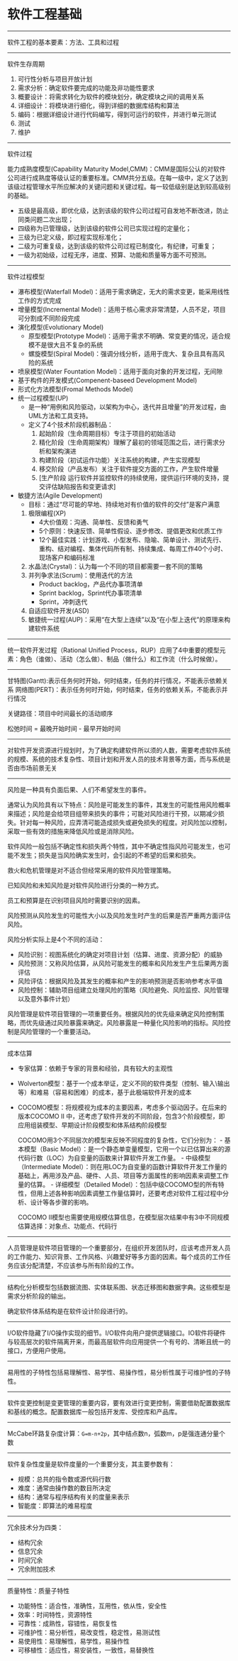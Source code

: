 # 软件工程基础

---
软件工程的基本要素：方法、工具和过程

---
软件生存周期

1. 可行性分析与项目开放计划
2. 需求分析：确定软件要完成的功能及非功能性要求
3. 概要设计：将需求转化为软件的模块划分，确定模块之间的调用关系
4. 详细设计：将模块进行细化，得到详细的数据库结构和算法
5. 编码：根据详细设计进行代码编写，得到可运行的软件，并进行单元测试
6. 测试
7. 维护

---
软件过程

能力成熟度模型(Capability Maturity Model,CMM)：CMM是国际公认的对软件公司进行成熟度等级认证的重要标准。CMM共分五级。在每一级中，定义了达到该级过程管理水平所应解决的关键问题和关键过程。每一较低级别是达到较高级别的基础。

- 五级是最高级，即优化级，达到该级的软件公司过程可自发地不断改进，防止同类问题二次出现；
- 四级称为已管理级，达到该级的软件公司已实现过程的定量化；
- 三级为已定义级，即过程实现标准化；
- 二级为可重复级，达到该级的软件公司过程已制度化，有纪律，可重复；
- 一级为初始级，过程无序，进度、预算、功能和质量等方面不可预测。

---
软件过程模型

- 瀑布模型(Waterfall Model)：适用于需求确定，无大的需求变更，能采用线性工作的方式完成
- 增量模型(Incremental Model)：适用于核心需求非常清楚，人员不足，项目可分割成不同阶段完成
- 演化模型(Evolutionary Model)
  - 原型模型(Prototype Model)：适用于需求不明确、常变更的情况，适合规模不是很大且不复杂的系统
  - 螺旋模型(Spiral Model)：强调分线分析，适用于庞大、复杂且具有高风险的系统
- 喷泉模型(Water Fountation Model)：适用于面向对象的开发过程，无间隙
- 基于构件的开发模式(Compenent-baseed Development Model)
- 形式化方法模型(Fromal Methods Model)
- 统一过程模型(UP)
  - 是一种“用例和风险驱动，以架构为中心，迭代并且增量”的开发过程，由UML方法和工具支持。
  - 定义了4个技术阶段机器制品：
    1. 起始阶段（生命周期目标）专注于项目的初始活动
    2. 精化阶段（生命周期架构）理解了最初的领域范围之后，进行需求分析和架构演进
    3. 构建阶段（初试运作功能）关注系统的构建，产生实现模型
    4. 移交阶段（产品发布）关注于软件提交方面的工作，产生软件增量
    5. [生产阶段 运行软件并监控软件的持续使用，提供运行环境的支持，提交评估缺陷报告和变更请求]
- 敏捷方法(Agile Development)
  - 目标：通过“尽可能的早地、持续地对有价值的软件的交付”是客户满意
  1. 极限编程(XP)
     - 4大价值观：沟通、简单性、反馈和勇气
     - 5个原则：快速反馈、简单性假设、逐步修改、提倡更改和优质工作
     - 12个最佳实践：计划游戏、小型发布、隐喻、简单设计、测试先行、重构、结对编程、集体代码所有制、持续集成、每周工作40个小时、现场客户和编码标准
  2. 水晶法(Crystal)：认为每一个不同的项目都需要一套不同的策略
  3. 并列争求法(Scrum)：使用迭代的方法
     - Product backlog，产品代办事项清单
     - Sprint backlog，Sprint代办事项清单
     - Sprint，冲刺迭代
  4. 自适应软件开发(ASD)
  5. 敏捷统一过程(AUP)：采用“在大型上连续”以及“在小型上迭代”的原理来构建软件系统

---
统一软件开发过程（Rational Unified Process，RUP）应用了4中重要的模型元素：角色（谁做）、活动（怎么做）、制品（做什么）和工作流（什么时候做）。

---
甘特图(Gantt):表示任务何时开始，何时结束，任务的并行情况，不能表示依赖关系
网络图(PERT)：表示任务何时开始，何时结束，任务的依赖关系，不能表示并行情况

关键路径：项目中时间最长的活动顺序

松弛时间 = 最晚开始时间 - 最早开始时间

---
对软件开发资源进行规划时，为了确定构建软件所以须的人数，需要考虑软件系统的规模、系统的技术复杂性、项目计划和开发人员的技术背景等方面，而与系统是否由市场前景无关

---
风险是一种具有负面后果、人们不希望发生的事件。

通常认为风险具有以下特点：风险是可能发生的事件，其发生的可能性用风险概率来描述；风险是会给项目组带来损失的事件；可能对风险进行干预，以期减少损失。针对每一种风险，应弄清可能造成损失或避免损失的程度。对风险加以控制，采取一些有效的措施来降低风险或是消除风险。

软件风险一般包括不确定性和损失两个特性，其中不确定性指风险可能发生，也可能不发生；损失是当风险确实发生时，会引起的不希望的后果和损失。

救火和危机管理是对不适合但经常采用的软件风险管理策略。

已知风险和未知风险是对软件风险进行分类的一种方式。

员工和预算是在识别项目风险时需要识别的因素。

风险预测从风险发生的可能性大小以及风险发生时产生的后果是否严重两方面评估风险。

风险分析实际上是4个不同的活动：

- 风险识别：视图系统化的确定对项目计划（估算、进度、资源分配）的威胁
- 风险预测：又称风险估算，从风险可能发生的概率和风险发生产生后果两方面评估
- 风险评估：根据风险及其发生的概率和产生的影响预测是否影响参考水平值
- 风险控制：辅助项目组建立处理风险的策略（风险避免、风险监控、风险管理以及意外事件计划）

风险管理是软件项目管理的一项重要任务。根据风险的优先级来确定风险控制策略，而优先级通过风险暴露来确定。风险暴露是一种量化风险影响的指标。风险控制是风险管理的一个重要活动。

---
成本估算

- 专家估算：依赖于专家的背景和经验，具有较大的主观性
- Wolverton模型：基于一个成本举证，定义不同的软件类型（控制、输入\输出等）和难易（容易和困难）的成本，基于此极端软件开发的成本
- COCOMO模型：将规模视为成本的主要因素，考虑多个驱动因子。在后来的版本COCOMO II 中，还考虑了软件开发的不同阶段，包含3个阶段模型，即应用组装模型、早期设计阶段模型和体系结构阶段模型

  COCOMO用3个不同层次的模型来反映不同程度的复杂性，它们分别为：
      - 基本模型（Basic Model）：是一个静态单变量模型，它用一个以已估算出来的源代码行数（LOC）为自变量的函数来计算软件开发工作量。
      - 中级模型（Intermediate Model）：则在用LOC为自变量的函数计算软件开发工作量的基础上，再用涉及产品、硬件、人员、项目等方面属性的影响因素来调整工作量的估算。
      - 详细模型（Detailed Model）：包括中级COCOMO型的所有特性，但用上述各种影响因素调整工作量估算时，还要考虑对软件工程过程中分析、设计等各步骤的影响。

  COCOMO II模型也需要使用规模估算信息，在模型层次结果中有3中不同规模估算选择：对象点、功能点、代码行

---
人员管理是软件项目管理的一个重要部分，在组织开发团队时，应该考虑开发人员的工作能力、知识背景、工作风格、兴趣爱好等多方面的因素。每个成员的工作任务应该分配清楚，不应该参与所有阶段的工作。

---
结构化分析模型包括数据流图、实体联系图、状态迁移图和数据字典。这些模型是需求分析阶段的输出。

确定软件体系结构是在软件设计阶段进行的。

---
I/O软件隐藏了I/O操作实现的细节。I/O软件向用户提供逻辑接口。IO软件将硬件与较高层次的软件隔离开来，而最高层软件向应用提供一个有号的、清晰且统一的接口，方便用户使用。

---
易用性的子特性包括易理解性、易学性、易操作性，易分析性属于可维护性的子特性。

---
软件变更控制是变更管理的重要内容，要有效进行变更控制，需要借助配置数据库和基线的概念。配置数据库一般包括开发库、受控库和产品库。

---
McCabe环路复杂度计算：`G=m-n+2p`，其中结点数n，弧数m，p是强连通分量个数

---
软件复杂性度量是软件度量的一个重要分支，其主要参数有：

- 规模：总共的指令数或源代码行数
- 难度：通常由操作数的数目所决定
- 结构：通常与程序结构有关的度量来表示
- 智能度：即算法的难易程度

---
冗余技术分为四类：

- 结构冗余
- 信息冗余
- 时间冗余
- 冗余附加技术

---
质量特性：质量子特性

- 功能特性：适合性，准确性，互用性，依从性，安全性
- 效率：时间特性，资源特性
- 可靠性：成熟性，容错性，易恢复性
- 可维护性：易分析性，易改变性，稳定性，易测试性
- 易使用性：易理解性，易学性，易操作性
- 可移植性：适应性，易安装性，一致性，易替换性
